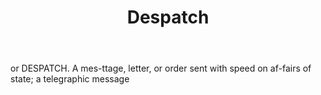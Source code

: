 ---
title: Despatch
letter: D
permalink: "/definitions/bld-despatch.html"
body: or DESPATCH. A mes-ttage, letter, or order sent with speed on af-fairs of state;
  a telegraphic message
published_at: '2018-07-07'
source: Black's Law Dictionary 2nd Ed (1910)
layout: post
---